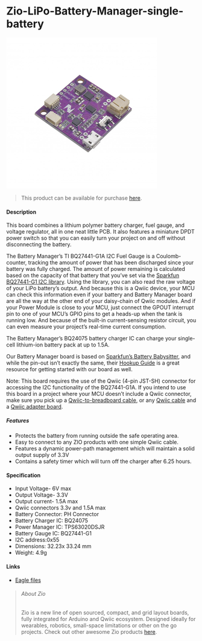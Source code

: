 # Zio-LiPo-Battery-Manager-single-battery

![](lipo-battery-manager.png)

> This product can be available for purchase [here](https://www.smart-prototyping.com/Zio-LiPo-Battery-Manager.html).



#### Description

This board combines a lithium polymer battery charger, fuel gauge, and voltage regulator, all in one neat little PCB. It also features a miniature DPDT power switch so that you can easily turn your project on and off without disconnecting the battery.


The Battery Manager’s TI BQ27441-G1A I2C Fuel Gauge is a Coulomb-counter, tracking the amount of power that has been discharged since your battery was fully charged. The amount of power remaining is calculated based on the capacity of that battery that you’ve set via the [Sparkfun BQ27441-G1 I2C library](https://learn.sparkfun.com/tutorials/battery-babysitter-hookup-guide#bq27441-arduino-library). Using the library, you can also read the raw voltage of your LiPo battery’s output. And because this is a Qwiic device, your MCU can check this information even if your battery and Battery Manager board are all the way at the other end of your daisy-chain of Qwiic modules. And if your Power Module is close to your MCU, just connect the GPOUT interrupt pin to one of your MCU’s GPIO pins to get a heads-up when the tank is running low. And because of the built-in current-sensing resistor circuit, you can even measure your project’s real-time current consumption.


The Battery Manager’s BQ24075 battery charger IC can charge your single-cell lithium-ion battery pack at up to 1.5A.


Our Battery Manager board is based on [Sparkfun’s Battery Babysitter](https://www.sparkfun.com/products/13777), and while the pin-out isn’t exactly the same, their [Hookup Guide](https://learn.sparkfun.com/tutorials/battery-babysitter-hookup-guide) is a great resource for getting started with our board as well.


Note: This board requires the use of the Qwiic (4-pin JST-SH) connector for accessing the I2C functionality of the BQ27441-G1A. If you intend to use this board in a project where your MCU doesn’t include a Qwiic connector, make sure you pick up a [Qwiic-to-breadboard cable](https://www.smart-prototyping.com/Prototyping-Modules/zio/Qwiic-to-Breadboard-Male-Header-150mm-Cable-2.54mm-10pcs), or any [Qwiic cable](https://www.smart-prototyping.com/index.php?route=product/search&search=qwiic%20cable) and a [Qwiic adapter board](https://www.smart-prototyping.com/Prototyping-Modules/zio/Zio-Qwiic-Adapter.html).



##### Features

* Protects the battery from running outside the safe operating area.
* Easy to connect to any ZIO products with one simple Qwiic cable.
* Features a dynamic power-path management which will maintain a solid output supply of 3.3V
* Contains a safety timer which will turn off the charger after 6.25 hours.



#### Specification

* Input Voltage- 6V max
* Output Voltage- 3.3V
* Output current- 1.5A max
* Qwiic connectors 3.3v and 1.5A max
* Battery Connector: PH Connector
* Battery Charger IC: BQ24075
* Power Manager IC: TPS63020DSJR
* Battery Gauge IC: BQ27441-G1
* I2C address:0x55
* Dimensions: 32.23x 33.24 mm
* Weight: 4.9g





#### Links

* [Eagle files](https://github.com/ZIOCC/Zio-LiPo-Battery-Manager-single-battery/tree/master/EAGLE)








> ###### About Zio
> Zio is a new line of open sourced, compact, and grid layout boards, fully integrated for Arduino and Qwiic ecosystem. Designed ideally for wearables, robotics, small-space limitations or other on the go projects. Check out other awesome Zio products [here](https://www.smart-prototyping.com/Zio).

